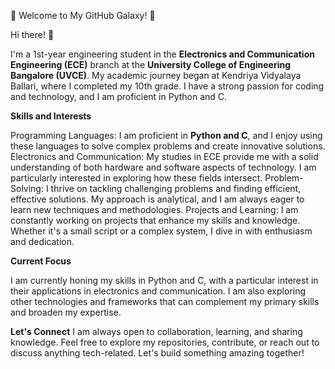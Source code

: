 🌟 Welcome to My GitHub Galaxy! 🌟

Hi there! 👋

I'm a 1st-year engineering student in the **Electronics and Communication Engineering (ECE)** branch at the **University College of Engineering Bangalore (UVCE)**. My academic journey began at Kendriya Vidyalaya Ballari, where I completed my 10th grade. I have a strong passion for coding and technology, and I am proficient in Python and C.

**Skills and Interests**

Programming Languages: I am proficient in **Python and C**, and I enjoy using these languages to solve complex problems and create innovative solutions.
Electronics and Communication: My studies in ECE provide me with a solid understanding of both hardware and software aspects of technology. I am particularly interested in exploring how these fields intersect.
Problem-Solving: I thrive on tackling challenging problems and finding efficient, effective solutions. My approach is analytical, and I am always eager to learn new techniques and methodologies.
Projects and Learning: I am constantly working on projects that enhance my skills and knowledge. Whether it's a small script or a complex system, I dive in with enthusiasm and dedication.

**Current Focus**

I am currently honing my skills in Python and C, with a particular interest in their applications in electronics and communication. I am also exploring other technologies and frameworks that can complement my primary skills and broaden my expertise.

**Let's Connect**
I am always open to collaboration, learning, and sharing knowledge. Feel free to explore my repositories, contribute, or reach out to discuss anything tech-related. Let's build something amazing together!

